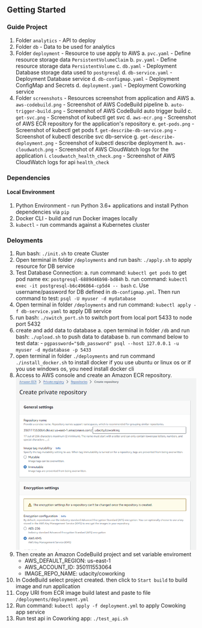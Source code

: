 ## Getting Started

### Guide Project
1. Folder `analytics` - API to deploy
2. Folder `db` - Data to be used for analytics
3. Folder `deployment` - Resource to use apply to AWS
    a. `pvc.yaml` - Define resource storage data `PersistentVolumeClaim`
    b. `pv.yaml` - Define resource storage data `PersistentVolume`
    c. `db.yaml` - Deployment Database storage data used to `postgresql`
    d. `db-service.yaml` - Deployment Database service
    d. `db-configmap.yaml` - Deployment ConfigMap and Secrets
    d. `deployment.yaml` - Deployment Coworking service
4. Folder `screenshots` - Resources screenshot from application and AWS
    a. `aws-codebuild.png` - Screenshot of AWS CodeBuild pipeline
    b. `auto-trigger-build.png` - Screenshot of AWS CodeBuild auto trigger build
    c. `get-svc.png` - Screenshot of kubectl get svc
    d. `aws-ecr.png` - Screenshot of AWS ECR repository for the application's repository
    e. `get-pods.png` - Screenshot of kubectl get pods
    f. `get-describe-db-service.png` - Screenshot of kubectl describe svc db-service
    g. `get-describe-deployment.png` - Screenshot of kubectl describe deployment
    h. `aws-cloudwatch.png` - Screenshot of AWS CloudWatch logs for the application
    i. `cloudwatch_health_check.png` - Screenshot of AWS CloudWatch logs for api `health_check`

### Dependencies
#### Local Environment
1. Python Environment - run Python 3.6+ applications and install Python dependencies via `pip`
2. Docker CLI - build and run Docker images locally
3. `kubectl` - run commands against a Kubernetes cluster

### Deloyments
1. Run bash: `./init.sh` to create Cluster
2. Open terminal in folder `/deployments` and run bash: `./apply.sh` to apply resource for DB service
3. Test Database Connection:
    a. run command: `kubectl get pods` to get pod name ex: `postgresql-6889d46b98-bd84h`
    b. run command: `kubectl exec -it postgresql-b6c496864-cp5d4 -- bash`
    c. Use username/password for DB defined in `db-configmap.yml`. Then run command to test: `psql -U myuser -d mydatabase`
4. Open terminal in folder `/deployments` and run command: `kubectl apply -f db-service.yaml` to apply DB service
5. run bash: `./switch_port.sh` to switch port from local port 5433 to node port 5432
6. create and add data to database
    a. open terminal in folder `/db` and run bash: `./upload.sh` to push data to database
    b. run command below to test data:
        - `pgpassword="$db_password" psql --host 127.0.0.1 -u myuser -d mydatabase -p 5433`
7. open terminal in folder `./deployments` and run command `./install_docker.sh` to install docker if you use ubuntu or linux os
    or if you use windows os, you need install docker cli
8. Access to AWS console and create an Amazon ECR repository.
![ECR](./screenshots/ecr.png)
9. Then create an Amazon CodeBuild project and set variable enviroment
    - AWS_DEFAULT_REGION: us-east-1
    - AWS_ACCOUNT_ID: 350111553064
    - IMAGE_REPO_NAME:  udacity/coworking
10. In CodeBuild select project created. then click to `Start build` to build image and run application
11. Copy URI from ECR image build latest and paste to file `/deployments/deployment.yml`
11. Run command: `kubectl apply -f deployment.yml` to apply Cowoking app service
12. Run test api in Coworking app: `./test_api.sh`